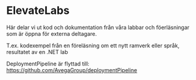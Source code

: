 ElevateLabs
===========

Här delar vi ut kod och dokumentation från våra labbar och föerläsningar som är öppna för externa deltagare.

T.ex. kodexempel från en föreläsning om ett nytt ramverk eller språk, resultatet av en .NET lab 

DeploymentPipeline är flyttad till: 
https://github.com/AvegaGroup/deploymentPipeline
